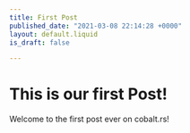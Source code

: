 ```yaml
---
title: First Post
published_date: "2021-03-08 22:14:28 +0000"
layout: default.liquid
is_draft: false

---
```

# This is our first Post!

Welcome to the first post ever on cobalt.rs!
